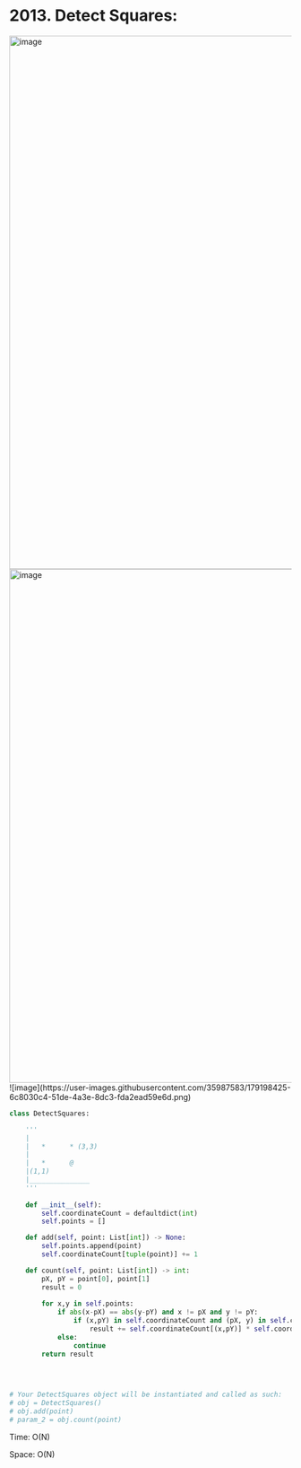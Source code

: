 # 2013. Detect Squares:

<img width="951" alt="image" src="https://user-images.githubusercontent.com/35987583/179198287-db45ae8a-9df1-4e95-971b-163caa166a5e.png">
<img width="916" alt="image" src="https://user-images.githubusercontent.com/35987583/179198338-3a156a5b-22fb-4322-8b3f-09d523bcd2e7.png">
![image](https://user-images.githubusercontent.com/35987583/179198425-6c8030c4-51de-4a3e-8dc3-fda2ead59e6d.png)



```python
class DetectSquares:

    '''
    |
    |   *      * (3,3)
    |
    |   *      @
    |(1,1)
    |_______________
    '''  
    
    def __init__(self):
        self.coordinateCount = defaultdict(int)
        self.points = []

    def add(self, point: List[int]) -> None:
        self.points.append(point)
        self.coordinateCount[tuple(point)] += 1

    def count(self, point: List[int]) -> int:
        pX, pY = point[0], point[1]
        result = 0
        
        for x,y in self.points:    
            if abs(x-pX) == abs(y-pY) and x != pX and y != pY:
                if (x,pY) in self.coordinateCount and (pX, y) in self.coordinateCount:
                    result += self.coordinateCount[(x,pY)] * self.coordinateCount[pX,y]
            else:
                continue
        return result
                
        


# Your DetectSquares object will be instantiated and called as such:
# obj = DetectSquares()
# obj.add(point)
# param_2 = obj.count(point)
```

Time: O(N)

Space: O(N)
